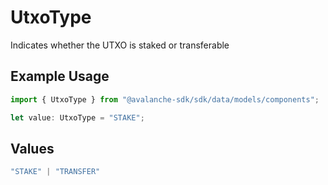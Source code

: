 # UtxoType

Indicates whether the UTXO is staked or transferable

## Example Usage

```typescript
import { UtxoType } from "@avalanche-sdk/sdk/data/models/components";

let value: UtxoType = "STAKE";
```

## Values

```typescript
"STAKE" | "TRANSFER"
```